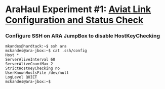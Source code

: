# AraHaul Experiment #1: [Aviat Link Configuration and Status Check](https://arawireless.readthedocs.io/en/latest/ara_experiments/arahaul_experiments/aviat_status_check.html#arahaul-experiment-link-configuration)

### Configure SSH on ARA JumpBox to disable HostKeyChecking
```
mkandes@hardtack:~$ ssh ara
mckandes@ara-jbox:~$ cat .ssh/config 
Host *
ServerAliveInterval 60
ServerAliveCountMax 2
StrictHostKeyChecking no
UserKnownHostsFile /dev/null
LogLevel QUIET
mckandes@ara-jbox:~$
```
